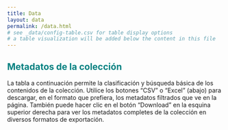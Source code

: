 ```yaml
---
title: Data
layout: data
permalink: /data.html
# see _data/config-table.csv for table display options
# a table visualization will be added below the content in this file
---
```


## <b style='color:Teal;'>Metadatos de la colección</b>

La tabla a continuación permite la clasificación y búsqueda básica de los contenidos de la colección. Utilice los botones “CSV” o “Excel” (abajo) para descargar, en el formato que prefiera, los metadatos filtrados que ve en la página. También puede hacer clic en el botón “Download” en la esquina superior derecha para ver los metadatos completes de la colección en diversos formatos de exportación.
